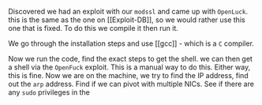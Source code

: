 Discovered we had an exploit with our `modssl` and came up with `OpenLuck`. this is the same as the one on [[Exploit-DB]], so we would rather use this one that is fixed. To do this we compile it then run it.

We go through the installation steps and use [[gcc]] - which is a `C` compiler.

Now we run the code, find the exact steps to get the shell. we can then get a shell via the `OpenFuck` exploit. This is a manual way to do this. Either way, this is fine. Now we are on the machine, we try to find the IP address, find out the `arp` address. Find if we can pivot with multiple NICs. See if there are any `sudo` privileges in the 